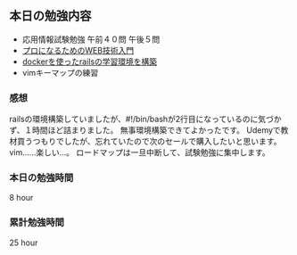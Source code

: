 ## 本日の勉強内容

- 応用情報試験勉強 午前４０問 午後５問
- [プロになるためのWEB技術入門](https://www.amazon.co.jp/gp/product/B09MVGM99L/ref=ppx_yo_dt_b_d_asin_title_o00?ie=UTF8&psc=1)
- [dockerを使ったrailsの学習環境を構築](https://github.com/tomoropy/my_app)
- vimキーマップの練習


### 感想

railsの環境構築していましたが、#!/bin/bashが2行目になっているのに気づかず、１時間ほど詰まりました。
無事環境構築できてよかったです。
Udemyで教材買うつもりでしたが、忘れていたので次のセールで購入したいと思います。
vim......楽しい...。
ロードマップは一旦中断して、試験勉強に集中します。

### 本日の勉強時間

8 hour

### 累計勉強時間

25 hour